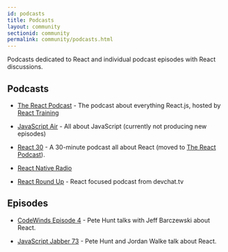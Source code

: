 ```yaml
---
id: podcasts
title: Podcasts
layout: community
sectionid: community
permalink: community/podcasts.html
---
```


Podcasts dedicated to React and individual podcast episodes with React discussions.

## Podcasts

- [The React Podcast](http://reactpodcast.com) - The podcast about everything React.js, hosted by [React Training](https://reacttraining.com)

- [JavaScript Air](https://javascriptair.com/) - All about JavaScript (currently not producing new episodes)

- [React 30](https://react30.com/) - A 30-minute podcast all about React (moved to [The React Podcast](http://reactpodcast.com)).

- [React Native Radio](https://devchat.tv/react-native-radio)

- [React Round Up](https://devchat.tv/react-round-up) - React focused podcast from devchat.tv

## Episodes

- [CodeWinds Episode 4](http://codewinds.com/podcast/004.html) - Pete Hunt talks with Jeff Barczewski about React.


- [JavaScript Jabber 73](https://devchat.tv/js-jabber/073-jsj-react-with-pete-hunt-and-jordan-walke) - Pete Hunt and Jordan Walke talk about React.
